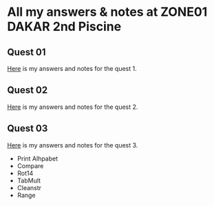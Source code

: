 #   All my answers & notes at ZONE01 DAKAR 2nd Piscine

##  Quest 01
[Here](docs/quest01.md) is my answers and notes for the quest 1.

##  Quest 02
[Here](docs/quest02.md) is my answers and notes for the quest 2.

##  Quest 03
[Here](docs/quest03.md) is my answers and notes for the quest 3.

+   Print Alhpabet
+   Compare
+   Rot14
+   TabMult
+   Cleanstr
+   Range